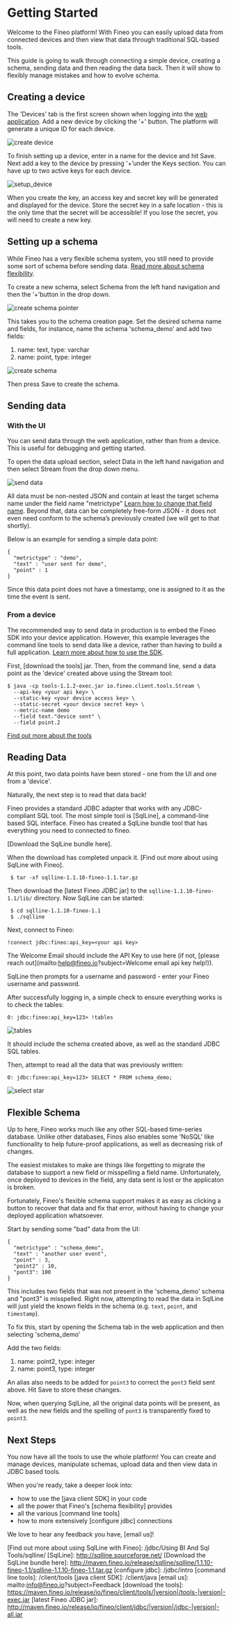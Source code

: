 # Getting Started

Welcome to the Fineo platform! With Fineo you can easily upload data from connected devices and then view that data through traditional SQL-based tools.

This guide is going to walk through connecting a simple device, creating a schema, sending data and then reading the data back. Then it will show to flexibly manage mistakes and how to evolve schema.

## Creating a device

The 'Devices' tab is the first screen shown when logging into the [web application]. Add a new device by clicking the '+' button. The platform will generate a unique ID for each device.

 ![create device](img/getting-started/create_device.png)

To finish setting up a device, enter in a name for the device and hit Save. Next add a key to the device by pressing '+’under the Keys section. You can have up to two active keys for each device.

  ![setup_device](img/getting-started/setup_device.png)

When you create the key, an access key and secret key will be generated and displayed for the device. Store the secret key in a safe location - this is the only time that the secret will be accessible! If you lose the secret, you will need to create a new key.

## Setting up a schema

While Fineo has a very flexible schema system, you still need to provide some sort of schema before sending data. [Read more about schema flexibility].

To create a new schema, select Schema from the left hand navigation and then the ‘+’button in the drop down.

![create schema pointer](img/getting-started/create_schema_pointer.png)

This takes you to the schema creation page. Set the desired schema name and fields, for instance, name the schema 'schema_demo' and add two fields:

 1. name: text, type: varchar
 2. name: point, type: integer

 ![create schema](img/getting-started/create_schema.png)

Then press Save to create the schema.

## Sending data

### With the UI

You can send data through the web application, rather than from a device. This is useful for debugging and getting started.

To open the data upload section, select Data in the left hand navigation and then select Stream from the drop down menu.

![send data](img/getting-started/send_data.png)

All data must be non-nested JSON and contain at least the target schema name under the field name "metrictype" [Learn how to change that field name]. Beyond that, data can be completely free-form JSON - it does not even need conform to the schema’s previously created (we will get to that shortly).

Below is an example for sending a simple data point:
```
{
  "metrictype" : "demo",
  "text" : "user sent for demo",
  "point" : 1
}
```

Since this data point does not have a timestamp, one is assigned to it as the time the event is sent.

### From a device

The recommended way to send data in production is to embed the Fineo SDK into your device application. However, this example leverages the command line tools to send data like a device, rather than having to build a full application. [Learn more about how to use the SDK].

First, [download the tools] jar. Then, from the command line, send a data point as the 'device' created above using the Stream tool:

```
$ java -cp tools-1.1.2-exec.jar io.fineo.client.tools.Stream \
  --api-key <your api key> \
  --static-key <your device access key> \
  --static-secret <your device secret key> \
  --metric-name demo
  --field text."device sent" \
  --field point.2
```

[Find out more about the tools]

## Reading Data

At this point, two data points have been stored - one from the UI and one from a 'device'.

Naturally, the next step is to read that data back!

Fineo provides a standard JDBC adapter that works with any JDBC-compliant SQL tool. The most simple tool is [SqlLine], a command-line based SQL interface. Fineo has created a SqlLine bundle tool that has everything you need to connected to fineo.

[Download the SqlLine bundle here].

When the download has completed unpack it. [Find out more about using SqlLine with Fineo].

```
 $ tar -xf sqlline-1.1.10-fineo-1.1.tar.gz
```

Then download the [latest Fineo JDBC jar] to the ```sqlline-1.1.10-fineo-1.1/lib/``` directory. 
Now SqlLine can be started:

```
 $ cd sqlline-1.1.10-fineo-1.1
 $ ./sqlline
```

Next, connect to Fineo:

```
!connect jdbc:fineo:api_key=<your api key>
```

The Welcome Email should include the API Key to use here (if not, [please reach out](mailto:help@fineo.io?subject=Welcome email api key help!)).

SqlLine then prompts for a username and password - enter your Fineo username and password.

After successfully logging in, a simple check to ensure everything works is to check the tables:

 ```
 0: jdbc:fineo:api_key=123> !tables
 ```

 ![tables](img/getting-started/tables.png)

It should include the schema created above, as well as the standard JDBC SQL tables.

Then, attempt to read all the data that was previously written:

```
0: jdbc:fineo:api_key=123> SELECT * FROM schema_demo;
```

 ![select star](img/getting-started/select_star_from_demo.png)


## Flexible Schema

Up to here, Fineo works much like any other SQL-based time-series database. Unlike other databases, Finos also enables some 'NoSQL' like functionality to help future-proof applications, as well as decreasing risk of changes.

The easiest mistakes to make are things like forgetting to migrate the database to support a new field or misspelling a field name. Unfortunately, once deployed to devices in the field, any data sent is lost or the applicaton is broken.

Fortunately, Fineo's flexible schema support makes it as easy as clicking a button to recover that data and fix that error, without having to change your deployed application whatsoever.

Start by sending some "bad" data from the UI:

```
{
  "metrictype" : "schema_demo",
  "text" : "another user event",
  "point" : 3,
  "point2" : 10,
  "pont3": 100
}
```

This includes two fields that was not present in the 'schema_demo' schema and "pont3" is misspelled. Right now, attempting to read the data in SqlLine will just yield the known fields in the schema (e.g. `text`, `point`, and `timestamp`).


To fix this, start by opening the Schema tab in the web application and then selecting 'schema_demo'

Add the two fields:

  1. name: point2, type: integer
  2. name: point3, type: integer

An alias also needs to be added for ```point3``` to correct the ```pont3``` field sent above. Hit Save to store these changes.

Now, when querying SqlLine, all the original data points will be present, as well as the new fields and the spelling of `pont3` is transparently fixed to `point3`.

## Next Steps

You now have all the tools to use the whole platform! You can create and manage devices, manipulate schemas, upload data and then view data in JDBC based tools.

When you're ready, take a deeper look into:
 * how to use the [java client SDK] in your code
 * all the power that Fineo's [schema flexibility] provides
 * all the various [command line tools]
 * how to more extensively [configure jdbc] connections

We love to hear any feedback you have, [email us]!

[web application]: https://app.fineo.io
[Read more about schema flexibility]: /schema
[Learn how to change that field name]: /schema
[Learn more about how to use the SDK]: /client/java
[Find out more about the tools]: /client/tools
[Find out more about using SqlLine with Fineo]: /jdbc/Using BI And Sql Tools/sqlline/
[SqlLine]: http://sqlline.sourceforge.net/
[Download the SqlLine bundle here]: http://maven.fineo.io/release/sqlline/sqlline/1.1.10-fineo-1.1/sqlline-1.1.10-fineo-1.1.tar.gz
[configure jdbc]: /jdbc/intro
[command line tools]: /client/tools
[java client SDK]: /client/java
[email us]: mailto:info@fineo.io?subject=Feedback
[download the tools]: https://maven.fineo.io/release/io/fineo/client/tools/|version|/tools-|version|-exec.jar
[latest Fineo JDBC jar]: http://maven.fineo.io/release/io/fineo/client/jdbc/|version|/jdbc-|version|-all.jar

